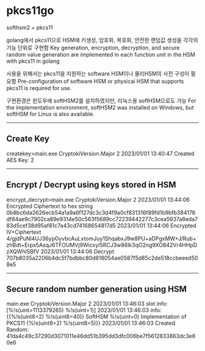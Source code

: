 # pkcs11go
softhsm2 + pkcs11

golang에서 pkcs11으로 HSM에 키생성, 암호화, 복호화, 안전한 랜덤값 생성을 각각의 기능 단위로 구현함
Key generation, encryption, decryption, and secure random value generation are implemented in each function unit in the HSM with pkcs11 in golang

사용을 위해서는 pkcs11을 지원하는 software HSM이나 물리HSM의 사전 구성이 필요함
Pre-configuration of software HSM or physical HSM that supports pkcs11 is required for use.

구현환경은 윈도우에 softHSM2를 설치하였지만, 리눅스용 softHSM으로도 가능
For the implementation environment, softHSM2 was installed on Windows, but softHSM for Linux is also available.

-------------------------------------------
Create Key
-------------------------------------------
createkey>main.exe
CryptokiVersion.Major 2
2023/01/01 13:40:47 Created AES Key: 2


-------------------------------------------
Encrypt / Decrypt using keys stored in HSM
-------------------------------------------
encrypt_decrypt>main.exe
CryptokiVersion.Major 2
2023/01/01 13:44:06 Encrypted Ciphertext to hex string 0b8bc6da2626ecb54a1a9a6f127dc3c3d4f9a0cf831316f89fd1b9bfb384176df84ae9c7902ca89e9314e50c563f5689cc72239442277c3cea5937a8eda783d5cef38d95af81c7a43cd74168654817d5
2023/01/01 13:44:06 Encrypted IV+Ciphertext 4/gjdPuNl4UJ36ypGyvbcAuLxtomJuy1ShqabxJ9w8PU+aDPgxMW+J/Rub+zhBdt+Erpx5AsqJ6TFOUMVj9WicxyI5RCJ3w86lk3qO2ng9XO842Vr4HHpDzXQWhlSBfV
2023/01/01 13:44:06 Decrypt 707b8035a2206b4dc5f7bdbbc80d818054ae0587f5d85c2de518ccbeeed508e5


-------------------------------------------
Secure random number generation using HSM
-------------------------------------------
main.exe
CryptokiVersion.Major 2
2023/01/01 13:46:03 slot info: [%!s(uint=1113379265) %!s(uint=1)]
2023/01/01 13:46:03 info: {{%!s(uint8=2) %!s(uint8=40)} SoftHSM %!s(uint=0) Implementation of PKCS11 {%!s(uint8=2) %!s(uint8=5)}}
2023/01/01 13:46:03 Created Random: 41da4c49c37290d3071011e46dd51b395dd3dfc006be7f5612833863dc3e60e6



